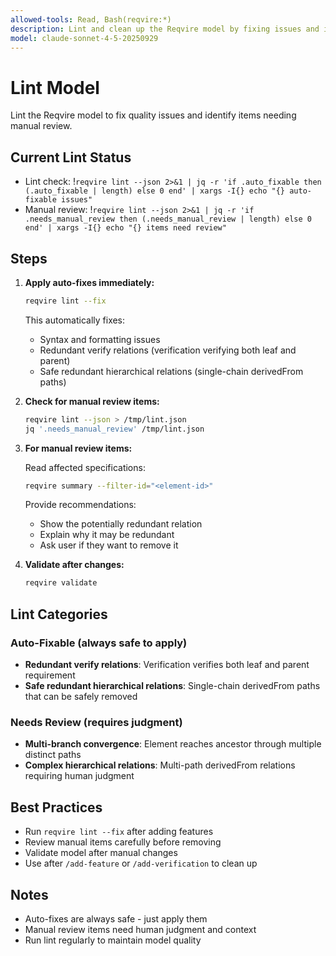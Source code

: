 ```yaml
---
allowed-tools: Read, Bash(reqvire:*)
description: Lint and clean up the Reqvire model by fixing issues and identifying items needing review
model: claude-sonnet-4-5-20250929
---
```


# Lint Model

Lint the Reqvire model to fix quality issues and identify items needing manual review.

## Current Lint Status

- Lint check: !`reqvire lint --json 2>&1 | jq -r 'if .auto_fixable then (.auto_fixable | length) else 0 end' | xargs -I{} echo "{} auto-fixable issues"`
- Manual review: !`reqvire lint --json 2>&1 | jq -r 'if .needs_manual_review then (.needs_manual_review | length) else 0 end' | xargs -I{} echo "{} items need review"`

## Steps

1. **Apply auto-fixes immediately:**
   ```bash
   reqvire lint --fix
   ```

   This automatically fixes:
   - Syntax and formatting issues
   - Redundant verify relations (verification verifying both leaf and parent)
   - Safe redundant hierarchical relations (single-chain derivedFrom paths)

2. **Check for manual review items:**
   ```bash
   reqvire lint --json > /tmp/lint.json
   jq '.needs_manual_review' /tmp/lint.json
   ```

3. **For manual review items:**

   Read affected specifications:
   ```bash
   reqvire summary --filter-id="<element-id>"
   ```

   Provide recommendations:
   - Show the potentially redundant relation
   - Explain why it may be redundant
   - Ask user if they want to remove it

4. **Validate after changes:**
   ```bash
   reqvire validate
   ```

## Lint Categories

### Auto-Fixable (always safe to apply)

- **Redundant verify relations**: Verification verifies both leaf and parent requirement
- **Safe redundant hierarchical relations**: Single-chain derivedFrom paths that can be safely removed

### Needs Review (requires judgment)

- **Multi-branch convergence**: Element reaches ancestor through multiple distinct paths
- **Complex hierarchical relations**: Multi-path derivedFrom relations requiring human judgment

## Best Practices

- Run `reqvire lint --fix` after adding features
- Review manual items carefully before removing
- Validate model after manual changes
- Use after `/add-feature` or `/add-verification` to clean up

## Notes

- Auto-fixes are always safe - just apply them
- Manual review items need human judgment and context
- Run lint regularly to maintain model quality
